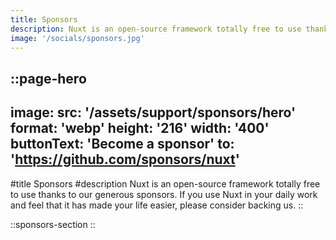 ```yaml
---
title: Sponsors
description: Nuxt is an open-source framework totally free to use thanks to our generous sponsors.
image: '/socials/sponsors.jpg'
---
```


::page-hero
---
image:
  src: '/assets/support/sponsors/hero'
  format: 'webp'
  height: '216'
  width: '400'
buttonText: 'Become a sponsor'
to: 'https://github.com/sponsors/nuxt'
---
#title
Sponsors
#description
Nuxt is an open-source framework totally free to use thanks to our generous sponsors. If you use Nuxt in your daily work and feel that it has made your life easier, please consider backing us.
::

::sponsors-section
::
